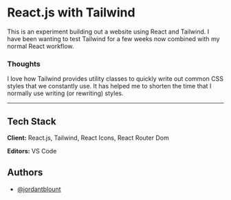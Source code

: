 # React.js with Tailwind

This is an experiment building out a website using React and Tailwind. I have been wanting to test Tailwind for a few weeks now combined with my normal React workflow. 

### Thoughts
I love how Tailwind provides utility classes to quickly write out common CSS styles that we constantly use. It has helped me to shorten the time that I normally use writing (or rewriting) styles. 
___

## Tech Stack

**Client:** React.js, Tailwind, React Icons, React Router Dom

**Editors:** VS Code

  
## Authors

- [@jordantblount](https://jordanblount.com)

  